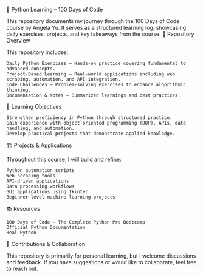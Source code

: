 🐍 Python Learning – 100 Days of Code

This repository documents my journey through the 100 Days of Code course by Angela Yu. It serves as a structured learning log, showcasing daily exercises, projects, and key takeaways from the course.
📌 Repository Overview

This repository includes:

    Daily Python Exercises – Hands-on practice covering fundamental to advanced concepts.
    Project-Based Learning – Real-world applications including web scraping, automation, and API integration.
    Code Challenges – Problem-solving exercises to enhance algorithmic thinking.
    Documentation & Notes – Summarized learnings and best practices.

🎯 Learning Objectives

    Strengthen proficiency in Python through structured practice.
    Gain experience with object-oriented programming (OOP), APIs, data handling, and automation.
    Develop practical projects that demonstrate applied knowledge.

🏗 Projects & Applications

Throughout this course, I will build and refine:

    Python automation scripts
    Web scraping tools
    API-driven applications
    Data processing workflows
    GUI applications using Tkinter
    Beginner-level machine learning projects

📚 Resources

    100 Days of Code – The Complete Python Pro Bootcamp
    Official Python Documentation
    Real Python

🤝 Contributions & Collaboration

This repository is primarily for personal learning, but I welcome discussions and feedback. If you have suggestions or would like to collaborate, feel free to reach out.
